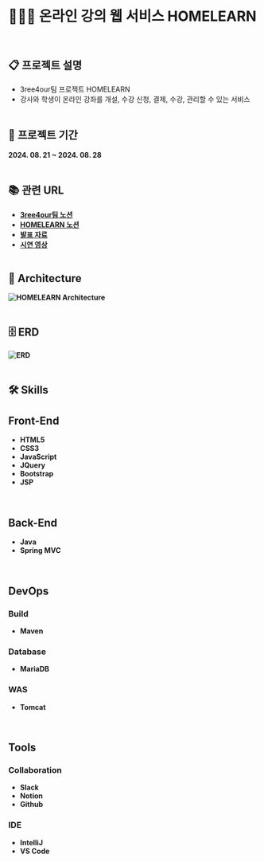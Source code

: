 # 👨🏻‍🏫 온라인 강의 웹 서비스 HOMELEARN<br><br>

## 📋 프로젝트 설명

- 3ree4our팀 프로젝트 HOMELEARN
- 강사와 학생이 온라인 강좌를 개설, 수강 신청, 결제, 수강, 관리할 수 있는 서비스
  <br><br>

## 📅 프로젝트 기간
<b>
2024. 08. 21 ~ 2024. 08. 28
<br><br>

## 📚 관련 URL

- [3ree4our팀 노션](https://gravel-clematis-b77.notion.site/3ree-4our-123e9acc4e8b4c9f9e34614efa250024?pvs=4)
- [HOMELEARN 노션](https://gravel-clematis-b77.notion.site/Home-Learn-c8468224059a4c66a50300eb2c0cff1f?pvs=4)
- [발표 자료](https://www.canva.com/design/DAGNWC50B7k/ynqHqVl120dnWRWc92gX0A/edit)
- [시연 영상](https://youtu.be/kVXXtswqvd4)
  <br><br>

## 🗼 Architecture
![HOMELEARN Architecture](https://github.com/user-attachments/assets/346d4d87-80de-46ee-882b-b68859b7beac)
<br><br>

## 🗄️ ERD 
![ERD](https://github.com/user-attachments/assets/85adbb7e-e9d2-4596-8d6f-00aa1de059b6)
<br><br>

## 🛠️ Skills

## Front-End

- HTML5
- CSS3
- JavaScript
- JQuery
- Bootstrap
- JSP
<br>

## Back-End
- Java
- Spring MVC
<br>

## DevOps

### Build
- Maven

### Database
- MariaDB

### WAS
- Tomcat
<br>

## Tools

### Collaboration
- Slack
- Notion
- Github

### IDE
- IntelliJ
- VS Code
